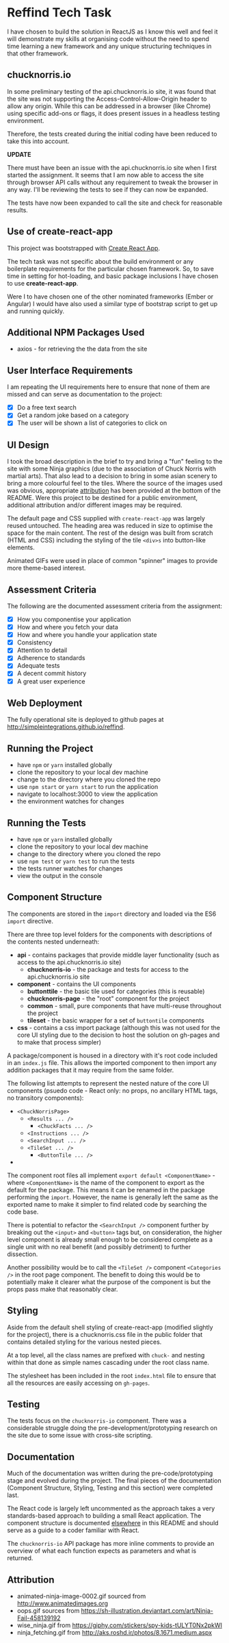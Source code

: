 
# Reffind Tech Task
I have chosen to build the solution in ReactJS as I know this well and feel it will demonstrate my skills at organising code without the need to spend time learning a new framework and any unique structuring techniques in that other framework.

## chucknorris.io 
In some preliminary testing of the api.chucknorris.io site, it was found that the site was not supporting the Access-Control-Allow-Origin header to allow any origin. While this can be addressed in a browser (like Chrome) using specific add-ons or flags, it does present issues in a headless testing environment.

Therefore, the tests created during the initial coding have been reduced to take this into account.

__UPDATE__

There must have been an issue with the api.chucknorris.io site when I first started the assignment. It seems that I am now able to access the site through browser API calls without any requirement to tweak the browser in any way. I'll be reviewing the tests to see if they can now be expanded.

The tests have now been expanded to call the site and check for reasonable results.

## Use of create-react-app
This project was bootstrapped with [Create React App](https://github.com/facebookincubator/create-react-app).

The tech task was not specific about the build environment or any boilerplate requirements for the particular chosen framework. So, to save time in setting for hot-loading, and basic package inclusions I have chosen to use __create-react-app__.

Were I to have chosen one of the other nominated frameworks (Ember or Angular) I would have also used a similar type of bootstrap script to get up and running quickly.

## Additional NPM Packages Used
- axios - for retrieving the the data from the site

## User Interface Requirements
I am repeating the UI requirements here to ensure that none of them are missed and can serve as documentation to the project:

- [x] Do a free text search
- [x] Get a random joke based on a category
- [x] The user will be shown a list of categories to click on 

## UI Design
I took the broad description in the brief to try and bring a "fun" feeling to the site with some Ninja graphics (due to the association of Chuck Norris with martial arts).  That also lead to a decision to bring in some asian scenery to bring a more colourful feel to the tiles.  Where the source of the images used was obvious, appropriate [attribution](#attribution) has been provided at the bottom of the README.  Were this project to be destined for a public environment, additional attribution and/or different images may be required.

The default page and CSS supplied with `create-react-app` was largely reused untouched.  The heading area was reduced in size to optimise the space for the main content. The rest of the design was built from scratch (HTML and CSS) including the styling of the tile `<div>s` into button-like elements.

Animated GIFs were used in place of common "spinner" images to provide more theme-based interest.

## Assessment Criteria
The following are the documented assessment criteria from the assignment:

- [x] How you componentise your application
- [x] How and where you fetch your data
- [x] How and where you handle your application state
- [x] Consistency
- [x] Attention to detail
- [x] Adherence to standards
- [x] Adequate tests
- [x] A decent commit history
- [x] A great user experience

## Web Deployment
The fully operational site is deployed to github pages at http://simpleintegrations.github.io/reffind.

## Running the Project
- have `npm` or `yarn` installed globally
- clone the repository to your local dev machine
- change to the directory where you cloned the repo
- use `npm start` or `yarn start` to run the application
- navigate to localhost:3000 to view the application
- the environment watches for changes

## Running the Tests
- have `npm` or `yarn` installed globally
- clone the repository to your local dev machine
- change to the directory where you cloned the repo
- use `npm test` or `yarn test` to run the tests
- the tests runner watches for changes
- view the output in the console

## Component Structure
The components are stored in the `import` directory and loaded via the ES6 `import` directive.

There are three top level folders for the components with descriptions of the contents nested underneath:
- __api__ - contains packages that provide middle layer functionality (such as access to the api.chucknorris.io site)
  - __chucknorris-io__ - the package and tests for access to the api.chucknorris.io site
- __component__ - contains the UI components
  - __buttonttile__ - the basic tile used for categories (this is reusable)
  - __chucknorris-page__ - the "root" component for the project
  - __common__ - small, pure components that have multi-reuse throughout the project
  - __tileset__ - the basic wrapper for a set of `buttontile` components
- __css__ - contains a css import package (although this was not used for the core UI styling due to the decision to host the solution on gh-pages and to make that process simpler)

A package/component is housed in a directory with it's root code included in an `index.js` file. This allows the imported component to then import any addition packages that it may require from the same folder. 

The following list attempts to represent the nested nature of the core UI components (psuedo code - React only: no props, no ancillary HTML tags, no transitory components):

- `<ChuckNorrisPage>`
  - `<Results ... />`
    - `<ChuckFacts ... />`
  - `<Instructions ... />`
  - `<SearchInput ... />`
  - `<TileSet ... />`
    - `<ButtonTile ... />`
- </ChuckNorrisPage>

The component root files all implement `export default <ComponentName>` - where `<ComponentName>` is the name of the component to export as the default for the package. This means it can be renamed in the package performing the `import`.  However, the name is generally left the same as the exported name to make it simpler to find related code by searching the code base.

There is potential to refactor the `<SearchInput />` component further by breaking out the `<input>` and `<button>` tags but, on consideration, the higher level component is already small enough to be considered complete as a single unit with no real benefit (and possibly detriment) to further dissection.

Another possibility would be to call the `<TileSet />` component `<Categories />` in the root page component. The benefit to doing this would be to potentially make it clearer what the purpose of the component is but the props pass make that reasonably clear.

## Styling
Aside from the default shell styling of create-react-app (modified slightly for the project), there is a chucknorris.css file in the public folder that contains detailed styling for the various nested pieces.

At a top level, all the class names are prefixed with `chuck-` and nesting within that done as simple names cascading under the root class name.

The stylesheet has been included in the root `index.html` file to ensure that all the resources are easily accessing on `gh-pages`.

## Testing
The tests focus on the `chucknorris-io` component. There was a considerable struggle doing the pre-development/prototyping research on the site due to some issue with cross-site scripting.

## Documentation
Much of the documentation was written during the pre-code/prototyping stage and evolved during the project. The final pieces of the documentation (Component Structure, Styling, Testing and this section) were completed last.

The React code is largely left uncommented as the approach takes a very standards-based approach to building a small React application.  The component structure is documented [elsewhere](#component-structure) in this README and should serve as a guide to a coder familiar with React.

The `chucknorris-io` API package has more inline comments to provide an overview of what each function expects as parameters and what is returned.

## Attribution
- animated-ninja-image-0002.gif sourced from http://www.animatedimages.org
- oops.gif sources from https://sh-illustration.deviantart.com/art/Ninja-Fail-458139192
- wise_ninja.gif from https://giphy.com/stickers/spy-kids-tULYT0Nx2pkWI
- ninja_fetching.gif from http://aks.roshd.ir/photos/8.1671.medium.aspx
